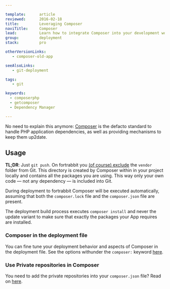```yaml
---

template:      article
reviewed:      2016-02-18
title:         Leveraging Composer
naviTitle:     Composer
lead:          Learn how to integrate Composer into your development workflow with fortrabbit.
group:         deployment
stack:         pro

otherVersionLinks:
   - composer-old-app

seeAlsoLinks:
   - git-deployment

tags:
   - git

keywords:
  - composerphp
  - getcomposer
  - Dependency Manager

---
```


No need to explain this anymore: [Composer](http://getcomposer.org) is the defacto standard to handle PHP application dependencies, as well as providing mechanisms to keep them up2date.

## Usage

**TL;DR**: Just `git push`. On fortrabbit you [(of course) exclude](https://getcomposer.org/doc/faqs/should-i-commit-the-dependencies-in-my-vendor-directory.md) the `vendor` folder from Git. This directory is created by Composer within in your project locally and contains all the packages you are using. This way only your own code — not any dependency — is included into Git.

During deployment to fortrabbit Composer will be executed automatically, assuming that both the `composer.lock` file and the `composer.json` file are present.

The deployment build process executes `composer install` and never the update variant to make sure that exactly the packages your App requires are installed.

### Composer in the deployment file

You can fine tune your deployment behavior and aspects of Composer in the deployment file. See the options withunder the `composer:` keyword [here](deployment-file-v2).

### Use Private repositories in Composer

You need to add the private repositories into your `composer.json` file? Read on [here](private-composer-repos).

